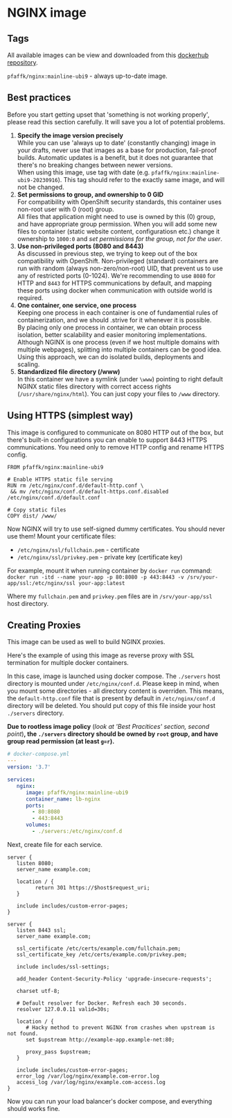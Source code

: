 # NGINX image

## Tags
All available images can be view and downloaded from this [dockerhub repository](https://hub.docker.com/repository/docker/pfaffk/nginx/general). 


`pfaffk/nginx:mainline-ubi9` - always up-to-date image.

## Best practices 
Before you start getting upset that 'something is not working properly', please read this section carefully. It will save you a lot of potential problems.

1. **Specify the image version precisely** \
   While you can use 'always up to date' (constantly changing) image in your drafts, never use that images as a base for production, fail-proof builds. Automatic updates is a benefit, but it does not guarantee that there's no breaking changes between newer versions. \
   When using this image, use tag with date (e.g. `pfaffk/nginx:mainline-ubi9-20230916`). This tag should refer to the exactly same image, and will not be changed.
2. **Set permissions to group, and ownership to 0 GID** \
   For compatibility with OpenShift security standards, this container uses non-root user with 0 (root) group. \
   All files that application might need to use is owned by this (0) group, and have appropriate group permission. 
   When you will add some new files to container (static website content, configuratiosn etc.) change it ownership to `1000:0` and *set permissions for the group, not for the user*. 
3. **Use non-privileged ports (8080 and 8443)** \
   As discussed in previous step, we trying to keep out of the box compatibility with OpenShift. Non-privileged (standard) containers are run with random (always non-zero/non-root) UID, that prevent us to use any of restricted ports (0-1024). We're recommending to use `8080` for HTTP and `8443` for HTTPS communications by default, and mapping these ports using docker when communication with outside world is required.
4. **One container, one service, one process** \
   Keeping one process in each container is one of fundamential rules of containerization, and we should .strive for it whenever it is possible. \
   By placing only one process in container, we can obtain process isolation, better scalability and easier monitoring implementations. \
   Although NGINX is one process (even if we host multiple domains with multiple webpages), splitting into multiple containers can be good idea. Using this approach, we can do isolated builds, deployments and scaling.
5. **Standardized file directory (/www)** \
   In this container we have a symlink (under `\www`) pointing to right default NGINX static files directory with correct access rights (`/usr/share/nginx/html`). You can just copy your files to `/www` directory.

## Using HTTPS (simplest way)
This image is configured to communicate on 8080 HTTP out of the box, but there's built-in configurations you can enable to support 8443 HTTPS communications. You need only to remove HTTP config and rename HTTPS config.
```docker
FROM pfaffk/nginx:mainline-ubi9

# Enable HTTPS static file serving
RUN rm /etc/nginx/conf.d/default-http.conf \
 && mv /etc/nginx/conf.d/default-https.conf.disabled /etc/nginx/conf.d/default.conf
 
# Copy static files
COPY dist/ /www/
```

Now NGINX will try to use self-signed dummy certificates. You should never use them! Mount your certificate files:
- `/etc/nginx/ssl/fullchain.pem` - certificate
- `/etc/nginx/ssl/privkey.pem` - private key (certificate key)

For example, mount it when running container by `docker run` command: \
`docker run -itd --name your-app -p 80:8080 -p 443:8443 -v /srv/your-app/ssl:/etc/nginx/ssl your-app:latest`

Where my `fullchain.pem` and `privkey.pem` files are in `/srv/your-app/ssl` host directory.

## Creating Proxies 
This image can be used as well to build NGINX proxies.

Here's the example of using this image as reverse proxy with SSL termination for multiple docker containers.

In this case, image is launched using docker compose.
The `./servers` host directory is mounted under `/etc/nginx/conf.d`. Please keep in mind, when you mount some directories - all directory content is overriden. This means, the `default-http.conf` file that is present by default in `/etc/nginx/conf.d` directory will be deleted. You should put copy of this file inside your host `./servers` directory.

**Due to rootless image policy** (*look at 'Best Pracitices' section, second point*)**, the `./servers` directory should be owned by `root` group, and have group read permission (at least `g=r`).**
```yaml
# docker-compose.yml
---
version: '3.7'

services:
   nginx:
      image: pfaffk/nginx:mainline-ubi9
      container_name: lb-nginx
      ports:
        - 80:8080
        - 443:8443
      volumes:
        - ./servers:/etc/nginx/conf.d
```

Next, create file for each service.

```shell
server {
   listen 8080;
   server_name example.com;

   location / {
         return 301 https://$host$request_uri;
   }

   include includes/custom-error-pages;
}

server {
   listen 8443 ssl;
   server_name example.com;

   ssl_certificate /etc/certs/example.com/fullchain.pem;
   ssl_certificate_key /etc/certs/example.com/privkey.pem;

   include includes/ssl-settings;

   add_header Content-Security-Policy 'upgrade-insecure-requests';

   charset utf-8;

   # Default resolver for Docker. Refresh each 30 seconds.
   resolver 127.0.0.11 valid=30s;   

   location / {
      # Hacky method to prevent NGINX from crashes when upstream is not found.
      set $upstream http://example-app.example-net:80;

      proxy_pass $upstream;
   }

   include includes/custom-error-pages;
   error_log /var/log/nginx/example.com-error.log
   access_log /var/log/nginx/example.com-access.log
}
```

Now you can run your load balancer's docker compose, and everything should works fine.
